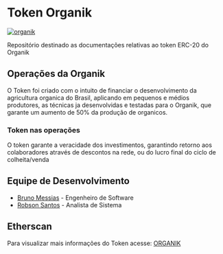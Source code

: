 # Token Organik
[![organik](http://assets.criptorganik.com/email_logo.png)](https://organik.net.br)


Repositório destinado as documentações relativas ao token ERC-20 do Organik

## Operações da Organik

O Token foi criado com o intuito de financiar o desenvolvimento da agricultura organica do Brasil, aplicando em pequenos e médios produtores, as técnicas ja desenvolvidas e testadas para o Organik, que garante um aumento de 50% da produção de organicos. 


### Token nas operações

O token garante a veracidade dos investimentos, garantindo retorno aos colaboradores através de descontos na rede, ou do lucro final do ciclo de colheita/venda

## Equipe de Desenvolvimento

* [Bruno Messias](https://github.com/BrunoMessias) - Engenheiro de Software
* [Robson Santos](https://github.com/robsssn) - Analista de Sistema

## Etherscan

Para visualizar mais informações do Token acesse: [ORGANIK](https://etherscan.io/token/0x5f4506db5b568e103532f84d32a285cdd5aa5751)

